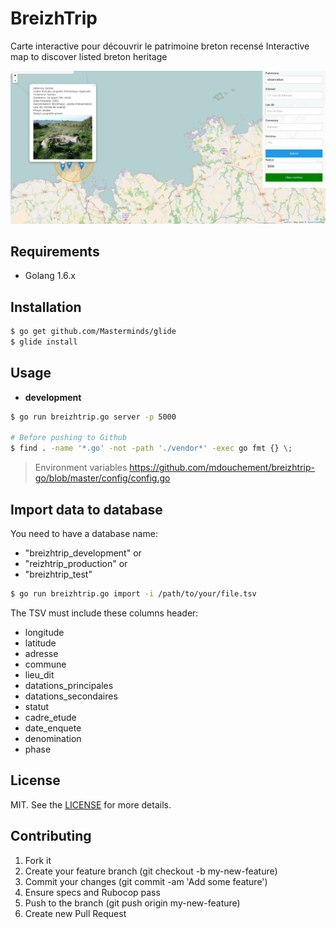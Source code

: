 # BreizhTrip

Carte interactive pour découvrir le patrimoine breton recensé
Interactive map to discover listed breton heritage

![Desc](https://github.com/mdouchement/breizhtrip/blob/master/screencapture.png)


## Requirements

- Golang 1.6.x

## Installation

```bash
$ go get github.com/Masterminds/glide
$ glide install
```

## Usage

- **development**

```bash
$ go run breizhtrip.go server -p 5000

# Before pushing to Github
$ find . -name '*.go' -not -path './vendor*' -exec go fmt {} \;
```

> Environment variables https://github.com/mdouchement/breizhtrip-go/blob/master/config/config.go

## Import data to database

You need to have a database name:
* "breizhtrip_development" or
* "reizhtrip_production" or
* "breizhtrip_test"


```bash
$ go run breizhtrip.go import -i /path/to/your/file.tsv
```

The TSV must include these columns header:
* longitude
* latitude
* adresse
* commune
* lieu_dit
* datations_principales
* datations_secondaires
* statut
* cadre_etude
* date_enquete
* denomination
* phase

## License

MIT. See the [LICENSE](https://github.com/mdouchement/breizhtrip-go/blob/master/LICENSE) for more details.

## Contributing

1. Fork it
2. Create your feature branch (git checkout -b my-new-feature)
3. Commit your changes (git commit -am 'Add some feature')
4. Ensure specs and Rubocop pass
5. Push to the branch (git push origin my-new-feature)
6. Create new Pull Request
